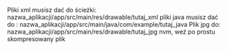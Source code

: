 Pliki xml musisz dać do ścieżki: nazwa_aplikacji/app/src/main/res/drawable/tutaj_xml
pliki java musisz dać do : nazwa_aplikacji/app/src/main/java/com/example/tutaj_java
Plik jpg do: nazwa_aplikacji/app/src/main/res/drawable/tutaj_jpg
nvm, weź po prostu skompresowany plik
